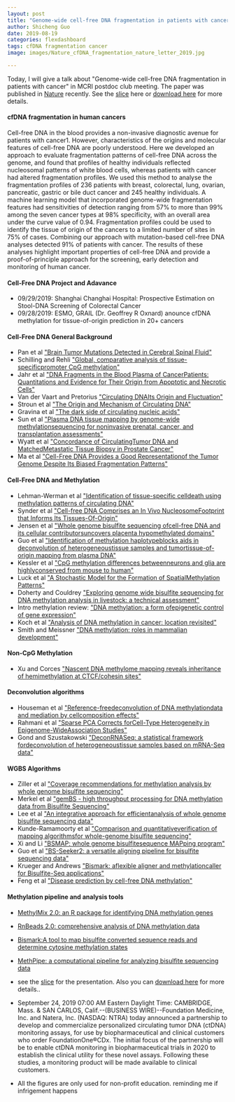 ```yaml
---
layout: post
title: "Genome-wide cell-free DNA fragmentation in patients with cancer"
author: Shicheng Guo
date: 2019-08-19
categories: flexdashboard
tags: cfDNA fragmentation cancer
image: images/Nature_cfDNA_fragmentation_nature_letter_2019.jpg

---
```

Today, I will give a talk about "Genome-wide cell-free DNA fragmentation in patients with cancer" in MCRI postdoc club meeting. The paper was published in [Nature](https://www.nature.com/articles/s41586-019-1272-6) recently. See the [slice](https://github.com/Shicheng-Guo/Shicheng-Guo.Github.io/blob/master/slice/Postdoc_Club_2019_08_19_cfDNA_Fragement.pptx) here or [download here](https://raw.githubusercontent.com/Shicheng-Guo/Shicheng-Guo.Github.io/master/slice/Postdoc_Club_2019_08_19_cfDNA_Fragement.pptx) for more details.

#### cfDNA fragmentation in human cancers
Cell-free DNA in the blood provides a non-invasive diagnostic avenue for patients with cancer1. However, characteristics of the origins and molecular features of cell-free DNA are poorly understood. Here we developed an approach to evaluate fragmentation patterns of cell-free DNA across the genome, and found that profiles of healthy individuals reflected nucleosomal patterns of white blood cells, whereas patients with cancer had altered fragmentation profiles. We used this method to analyse the fragmentation profiles of 236 patients with breast, colorectal, lung, ovarian, pancreatic, gastric or bile duct cancer and 245 healthy individuals. A machine learning model that incorporated genome-wide fragmentation features had sensitivities of detection ranging from 57% to more than 99% among the seven cancer types at 98% specificity, with an overall area under the curve value of 0.94. Fragmentation profiles could be used to identify the tissue of origin of the cancers to a limited number of sites in 75% of cases. Combining our approach with mutation-based cell-free DNA analyses detected 91% of patients with cancer. The results of these analyses highlight important properties of cell-free DNA and provide a proof-of-principle approach for the screening, early detection and monitoring of human cancer.

#### Cell-Free DNA Project and Adavance
* 09/29/2019: Shanghai Changhai Hospital: Prospective Estimation on Stool-DNA Screening of Colorectal Cancer
* 09/28/2019: ESMO, GRAIL (Dr. Geoffrey R Oxnard) anounce cfDNA methylation for tissue-of-origin prediction in 20+ cancers


#### Cell-Free DNA General Background
* Pan et al ["Brain Tumor Mutations Detected in Cerebral Spinal Fluid"](https://github.com/christacaggiano/cell-free-dna-reading-list/blob/master/cfDNA_background/Pan%20et%20al.pdf)
* Schilling and Rehli ["Global, comparative analysis of tissue-specificpromoter CpG methylation"](https://github.com/christacaggiano/cell-free-dna-reading-list/blob/master/cfDNA_background/Schilling%20and%20Rehli.pdf)
* Jahr et al ["DNA Fragments in the Blood Plasma of CancerPatients: Quantitations and Evidence for Their Origin from Apoptotic
and Necrotic Cells"](https://github.com/christacaggiano/cell-free-dna-reading-list/blob/master/cfDNA_background/Jahr%20et%20al%20.pdf)
* Van der Vaart and Pretorius ["Circulating DNAIts Origin and Fluctuation"](https://github.com/christacaggiano/cell-free-dna-reading-list/blob/master/cfDNA_background/Van_der_Vaart_and_Pretorious.pdf)
* Stroun et al ["The Origin and Mechanism of Circulating DNA"](https://github.com/christacaggiano/cell-free-dna-reading-list/blob/master/cfDNA_background/Stroun%20et%20al.pdf)
* Gravina et al ["The dark side of circulating nucleic acids" ](https://github.com/christacaggiano/cell-free-dna-reading-list/blob/master/cfDNA_background/Gravina%20et%20al.pdf)
* Sun et al ["Plasma DNA tissue mapping by genome-wide methylationsequencing for noninvasive prenatal, cancer, and
transplantation assessments"](https://github.com/christacaggiano/cell-free-dna-reading-list/blob/master/cfDNA_background/Sun_et_al.pdf)
* Wyatt et al ["Concordance of CirculatingTumor DNA and MatchedMetastatic Tissue
Biopsy in Prostate Cancer"](https://github.com/christacaggiano/cell-free-dna-reading-list/blob/master/cfDNA_background/Wyatt_et_al.pdf)
* Ma et al ["Cell-Free DNA Provides a Good Representationof the Tumor Genome Despite Its Biased Fragmentation Patterns"](https://github.com/christacaggiano/cell-free-dna-reading-list/blob/master/cfDNA_background/Ma_et_al.pdf)

#### Cell-Free DNA and Methylation
* Lehman-Werman et al  ["Identification of tissue-specific celldeath using methylation patterns of circulating DNA"](https://github.com/christacaggiano/cell-free-dna-reading-list/blob/master/tissue_specific_cfDNA/Lehman-Werman_et_al.pdf)
* Synder et al ["Cell-free DNA Comprises an In Vivo NucleosomeFootprint that Informs Its Tissues-Of-Origin"](https://github.com/christacaggiano/cell-free-dna-reading-list/blob/master/tissue_specific_cfDNA/Synder_et_al.pdf)
* Jensen et al ["Whole genome bisulfite sequencing ofcell-free DNA and its cellular contributorsuncovers placenta hypomethylated domains"](https://github.com/christacaggiano/cell-free-dna-reading-list/blob/master/tissue_specific_cfDNA/Jensen_et_al.pdf)
* Guo et al ["Identification of methylation haplotypeblocks aids in deconvolution of heterogeneoustissue samples and tumortissue-of-origin mapping from plasma DNA"](https://github.com/christacaggiano/cell-free-dna-reading-list/blob/master/tissue_specific_cfDNA/Guo_et_al.pdf)
* Kessler et al ["CpG methylation differences betweenneurons and glia are highlyconserved from mouse to human"](https://github.com/christacaggiano/cell-free-dna-reading-list/blob/master/tissue_specific_cfDNA/Kessler_et_al.pdf)
* Luck et al ["A Stochastic Model for the Formation of SpatialMethylation Patterns"](https://github.com/christacaggiano/cell-free-dna-reading-list/blob/master/cfDNA_background/Luck_preprint.pdf)
* Doherty and Couldrey ["Exploring genome wide bisulfite sequencing for DNA methylation analysis in livestock: a technical assessment"](https://github.com/christacaggiano/cell-free-dna-reading-list/blob/master/cfDNA_background/Doherty_and_Couldrey.pdf)
* Intro methylation review: ["DNA methylation: a form ofepigenetic control of gene expression"](https://github.com/christacaggiano/cell-free-dna-reading-list/blob/master/cfDNA_background/intro_methylation_review.pdf)
* Koch et al ["Analysis of DNA methylation in cancer: location revisited"](https://www.nature.com/articles/s41571-018-0004-4)
* Smith and Meissner ["DNA methylation: roles in mammalian development"](https://www.nature.com/articles/nrg3354)

#### Non-CpG Methylation
* Xu and Corces ["Nascent DNA methylome mapping reveals inheritance of hemimethylation at CTCF/cohesin sites"](http://science.sciencemag.org/content/359/6380/1166.full)

#### Deconvolution algorithms
* Houseman et al ["Reference-freedeconvolution of DNA methylationdata and mediation by cellcomposition effects" ](https://github.com/christacaggiano/cell-free-dna-reading-list/blob/master/cfDNA_tissue_of_origin_deconvolution/Houseman_et_al.pdf)
* Rahmani et al ["Sparse PCA Corrects forCell-Type Heterogeneity in Epigenome-WideAssociation Studies"](https://github.com/christacaggiano/cell-free-dna-reading-list/blob/master/cfDNA_tissue_of_origin_deconvolution/Rahmani_et_al.pdf)
* Gond and Szustakowski ["DeconRNASeq: a statistical framework fordeconvolution of heterogeneoustissue samples based on mRNA-Seq data"](https://github.com/christacaggiano/cell-free-dna-readinglist/blob/master/cfDNA_tissue_of_origin_deconvolution/Gong%20and%20Szustakowski.pdf)

#### WGBS Algorithms
* Ziller et al ["Coverage recommendations for methylation analysis by whole genome bisulfite sequencing"](https://www.nature.com/articles/nmeth.3152)
* Merkel et al ["gemBS - high throughput processing for DNA methylation data from Bisulfite Sequencing"](https://academic-oup-com.ucsf.idm.oclc.org/bioinformatics/advance-article/doi/10.1093/bioinformatics/bty690/5077236)
* Lee et al ["An integrative approach for efficientanalysis of whole genome bisulfite sequencing data"](https://github.com/christacaggiano/cell-free-dna-reading-list/blob/master/cfDNA_tissue_of_origin_deconvolution/Lee_et_al.pdf)
* Kunde-Ramamoorty et al ["Comparison and quantitativeverification of mapping algorithmsfor whole-genome bisulfite sequencing"](https://github.com/christacaggiano/cell-free-dna-reading-list/blob/master/cfDNA_tissue_of_origin_deconvolution/Kunde-Ramamoorthy_et_al.pdf)
* Xi and Li ["BSMAP: whole genome bisulfitesequence MAPping program"](https://github.com/christacaggiano/cell-free-dna-reading-list/blob/master/cfDNA_tissue_of_origin_deconvolution/Xi%20and%20Li.pdf)
* Guo et al ["BS-Seeker2: a versatile aligning pipeline for bisulfite sequencing data"](https://bmcgenomics.biomedcentral.com/articles/10.1186/1471-2164-14-774)
* Krueger and Andrews ["Bismark: aflexible aligner and methylationcaller for Bisulfite-Seq applications"](https://github.com/christacaggiano/cell-free-dna-reading-list/blob/master/cfDNA_tissue_of_origin_deconvolution/Krueger%20and%20Andrews.pdf)
* Feng et al ["Disease prediction by cell-free DNA methylation"](https://academic-oup-com.ucsf.idm.oclc.org/bib/advance-article/doi/10.1093/bib/bby029/4973009)

#### Methylation pipeline and analysis tools

* [MethylMix 2.0: an R package for identifying DNA methylation genes](https://www.ncbi.nlm.nih.gov/pubmed/29668835)
* [RnBeads 2.0: comprehensive analysis of DNA methylation data](https://genomebiology.biomedcentral.com/articles/10.1186/s13059-019-1664-9)
* [Bismark:A tool to map bisulfite converted sequence reads and determine cytosine methylation states](https://www.bioinformatics.babraham.ac.uk/projects/bismark/)
* [MethPipe: a computational pipeline for analyzing bisulfite sequencing data](http://smithlabresearch.org/software/methpipe/)

* see the [slice](https://github.com/Shicheng-Guo/Shicheng-Guo.Github.io/blob/master/slice/Postdoc_Club_2019_08_19_cfDNA_Fragement.pptx) for the presentation. Also you can [download here](https://raw.githubusercontent.com/Shicheng-Guo/Shicheng-Guo.Github.io/master/slice/Postdoc_Club_2019_08_19_cfDNA_Fragement.pptx) for more details..

* September 24, 2019 07:00 AM Eastern Daylight Time: CAMBRIDGE, Mass. & SAN CARLOS, Calif.--(BUSINESS WIRE)--Foundation Medicine, Inc. and Natera, Inc. (NASDAQ: NTRA) today announced a partnership to develop and commercialize personalized circulating tumor DNA (ctDNA) monitoring assays, for use by biopharmaceutical and clinical customers who order FoundationOne®CDx. The initial focus of the partnership will be to enable ctDNA monitoring in biopharmaceutical trials in 2020 to establish the clinical utility for these novel assays. Following these studies, a monitoring product will be made available to clinical customers.

* All the figures are only used for non-profit education. reminding me if infrigement happens

